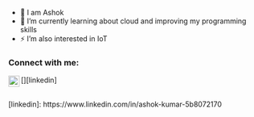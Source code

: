 
- 👋 I am Ashok
- 🌱 I’m currently learning about cloud and improving my programming skills 
- ⚡ I’m also interested in IoT


### Connect with me:

[<img align="left" alt="Ashok | LinkedIn" width="22px" src="https://cdn.jsdelivr.net/npm/simple-icons@v3/icons/linkedin.svg" />][linkedin]

<br />
[linkedin]: https://www.linkedin.com/in/ashok-kumar-5b8072170
